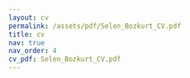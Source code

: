 ```yaml
---
layout: cv
permalink: /assets/pdf/Selen_Bozkurt_CV.pdf
title: cv
nav: true
nav_order: 4
cv_pdf: Selen_Bozkurt_CV.pdf
---
```

